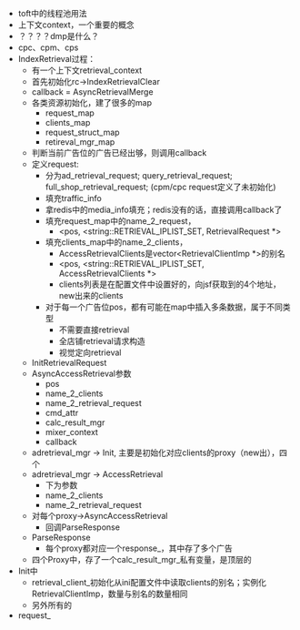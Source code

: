 - toft中的线程池用法
- 上下文context，一个重要的概念
- ？？？？dmp是什么？
- cpc、cpm、cps
- IndexRetrieval过程：
  - 有一个上下文retrieval_context
  - 首先初始化rc->IndexRetrievalClear
  - callback = AsyncRetrievalMerge
  - 各类资源初始化，建了很多的map
    - request_map
    - clients_map
    - request_struct_map
    - retireval_mgr_map
  - 判断当前广告位的广告已经出够，则调用callback
  - 定义request:
    - 分为ad_retrieval_request;  query_retrieval_request; full_shop_retrieval_request; (cpm/cpc request定义了未初始化)
    - 填充traffic_info
    - 拿redis中的media_info填充；redis没有的话，直接调用callback了
    - 填充request_map中的name_2_request，
      - <pos, <string::RETRIEVAL_IPLIST_SET, RetrievalRequest *>
    - 填充clients_map中的name_2_clients，
      - AccessRetrievalClients是vector<RetrievalClientImp  *>的别名
      - <pos, <string::RETRIEVAL_IPLIST_SET, AccessRetrievalClients *>
      - clients列表是在配置文件中设置好的，向jsf获取到的4个地址，new出来的clients
    - 对于每一个广告位pos，都有可能在map中插入多条数据，属于不同类型
      - 不需要直接retrieval
      - 全店铺retrieval请求构造
      - 视觉定向retrieval
  - InitRetrievalRequest
  - AsyncAccessRetrieval参数
    - pos
    - name_2_clients
    - name_2_retrieval_request
    - cmd_attr
    - calc_result_mgr
    - mixer_context
    - callback
  - adretrieval_mgr -> Init, 主要是初始化对应clients的proxy（new出），四个
  - adretrieval_mgr -> AccessRetrieval
    - 下为参数
    - name_2_clients
    - name_2_retrieval_request
  - 对每个proxy->AsyncAccessRetrieval
    - 回调ParseResponse
  - ParseResponse
    - 每个proxy都对应一个response_，其中存了多个广告
  - 四个Proxy中，存了一个calc_result_mgr_私有变量，是顶层的
- Init中
  - retrieval_client_初始化从ini配置文件中读取clients的别名；实例化 RetrievalClientImp，数量与别名的数量相同
  - 另外所有的
- request_